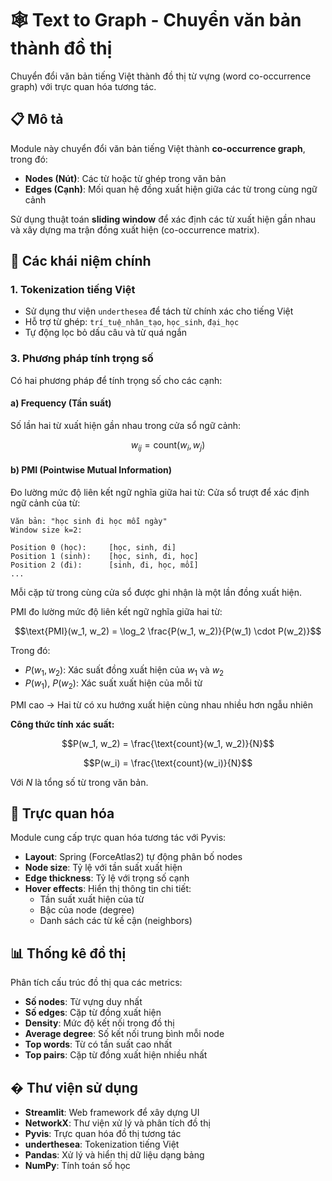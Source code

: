 # 🕸️ Text to Graph - Chuyển văn bản thành đồ thị

Chuyển đổi văn bản tiếng Việt thành đồ thị từ vựng (word co-occurrence graph) với trực quan hóa tương tác.

## 📋 Mô tả

Module này chuyển đổi văn bản tiếng Việt thành **co-occurrence graph**, trong đó:
- **Nodes (Nút)**: Các từ hoặc từ ghép trong văn bản
- **Edges (Cạnh)**: Mối quan hệ đồng xuất hiện giữa các từ trong cùng ngữ cảnh

Sử dụng thuật toán **sliding window** để xác định các từ xuất hiện gần nhau và xây dựng ma trận đồng xuất hiện (co-occurrence matrix).

## 🎯 Các khái niệm chính

### 1. **Tokenization tiếng Việt**
- Sử dụng thư viện `underthesea` để tách từ chính xác cho tiếng Việt
- Hỗ trợ từ ghép: `trí_tuệ_nhân_tạo`, `học_sinh`, `đại_học`
- Tự động lọc bỏ dấu câu và từ quá ngắn

### 3. **Phương pháp tính trọng số**

Có hai phương pháp để tính trọng số cho các cạnh:

#### **a) Frequency (Tần suất)**
Số lần hai từ xuất hiện gần nhau trong cửa sổ ngữ cảnh:

$$w_{ij} = \text{count}(w_i, w_j)$$

#### **b) PMI (Pointwise Mutual Information)**
Đo lường mức độ liên kết ngữ nghĩa giữa hai từ:
Cửa sổ trượt để xác định ngữ cảnh của từ:

```
Văn bản: "học sinh đi học mỗi ngày"
Window size k=2:

Position 0 (học):     [học, sinh, đi]
Position 1 (sinh):    [học, sinh, đi, học]
Position 2 (đi):      [sinh, đi, học, mỗi]
...
```

Mỗi cặp từ trong cùng cửa sổ được ghi nhận là một lần đồng xuất hiện.

PMI đo lường mức độ liên kết ngữ nghĩa giữa hai từ:

$$\text{PMI}(w_1, w_2) = \log_2 \frac{P(w_1, w_2)}{P(w_1) \cdot P(w_2)}$$

Trong đó:
- $P(w_1, w_2)$: Xác suất đồng xuất hiện của $w_1$ và $w_2$
- $P(w_1)$, $P(w_2)$: Xác suất xuất hiện của mỗi từ

PMI cao → Hai từ có xu hướng xuất hiện cùng nhau nhiều hơn ngẫu nhiên

**Công thức tính xác suất:**

$$P(w_1, w_2) = \frac{\text{count}(w_1, w_2)}{N}$$

$$P(w_i) = \frac{\text{count}(w_i)}{N}$$

Với $N$ là tổng số từ trong văn bản.

## 🎨 Trực quan hóa

Module cung cấp trực quan hóa tương tác với Pyvis:
- **Layout**: Spring (ForceAtlas2) tự động phân bố nodes
- **Node size**: Tỷ lệ với tần suất xuất hiện
- **Edge thickness**: Tỷ lệ với trọng số cạnh
- **Hover effects**: Hiển thị thông tin chi tiết:
  - Tần suất xuất hiện của từ
  - Bậc của node (degree)
  - Danh sách các từ kề cận (neighbors)

## 📊 Thống kê đồ thị

Phân tích cấu trúc đồ thị qua các metrics:
- **Số nodes**: Từ vựng duy nhất
- **Số edges**: Cặp từ đồng xuất hiện
- **Density**: Mức độ kết nối trong đồ thị
- **Average degree**: Số kết nối trung bình mỗi node
- **Top words**: Từ có tần suất cao nhất
- **Top pairs**: Cặp từ đồng xuất hiện nhiều nhất

## �️ Thư viện sử dụng

- **Streamlit**: Web framework để xây dựng UI
- **NetworkX**: Thư viện xử lý và phân tích đồ thị
- **Pyvis**: Trực quan hóa đồ thị tương tác
- **underthesea**: Tokenization tiếng Việt
- **Pandas**: Xử lý và hiển thị dữ liệu dạng bảng
- **NumPy**: Tính toán số học
